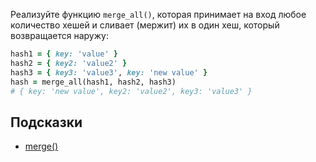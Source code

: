
Реализуйте функцию `merge_all()`, которая принимает на вход любое количество хешей и сливает (мержит) их в один хеш, который возвращается наружу:

```ruby
hash1 = { key: 'value' }
hash2 = { key2: 'value2' }
hash3 = { key3: 'value3', key: 'new value' }
hash = merge_all(hash1, hash2, hash3)
# { key: 'new value', key2: 'value2', key3: 'value3' }
```

## Подсказки

* [merge()](https://ruby-doc.org/core-3.0.0/Hash.html#method-i-merge)
